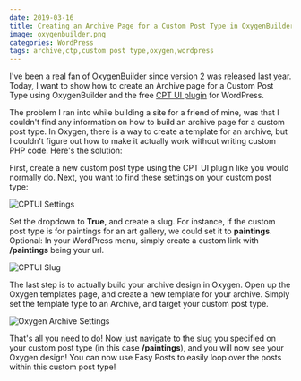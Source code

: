 ```yaml
---
date: 2019-03-16
title: Creating an Archive Page for a Custom Post Type in OxygenBuilder
image: oxygenbuilder.png
categories: WordPress
tags: archive,ctp,custom post type,oxygen,wordpress
---
```

I've been a real fan of [OxygenBuilder](https://oxygenbuilder.com/) since version 2 was released last year. Today, I want to show how to create an Archive page for a Custom Post Type using OxygenBuilder and the free [CPT UI plugin](https://wordpress.org/plugins/custom-post-type-ui/) for WordPress.

The problem I ran into while building a site for a friend of mine, was that I couldn't find any information on how to build an archive page for a custom post type. In Oxygen, there is a way to create a template for an archive, but I couldn't figure out how to make it actually work without writing custom PHP code. Here's the solution:

First, create a new custom post type using the CPT UI plugin like you would normally do. Next, you want to find these settings on your custom post type:

![CPTUI Settings](/assets/images/cptui-settings.png)

Set the dropdown to **True**, and create a slug. For instance, if the custom post type is for paintings for an art gallery, we could set it to **paintings**. Optional: In your WordPress menu, simply create a custom link with **/paintings** being your url.

![CPTUI Slug](/assets/images/cptui-slug.png)

The last step is to actually build your archive design in Oxygen. Open up the Oxygen templates page, and create a new template for your archive. Simply set the template type to an Archive, and target your custom post type.

![Oxygen Archive Settings](/assets/images/oxygen-archive.png)

That's all you need to do! Now just navigate to the slug you specified on your custom post type (in this case **/paintings**), and you will now see your Oxygen design! You can now use Easy Posts to easily loop over the posts within this custom post type!

